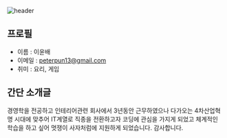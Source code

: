 ![header](https://capsule-render.vercel.app/api?type=rect&height=200&text=BDCOOT&fontAlign=70&stroke=00FF00&strokeWidth=3)


## 프로필

- 이름 : 이윤배
- 이메일 : peterpun13@gmail.com
- 취미 : 요리, 게임

## 간단 소개글
 
경영학을 전공하고 인테리어관련 회사에서 3년동안 근무하였으나 다가오는 4차산업혁명 시대에 맞추어 IT계열로 직종을 전환하고자 코딩에 관심을 가지게 되었고 체계적인 학습을 하고 싶어 멋쟁이 사자처럼에 지원하게 되었습니다. 감사합니다.


<!--
**BDCOOT/BDCOOT** is a ✨ _special_ ✨ repository because its `README.md` (this file) appears on your GitHub profile.

Here are some ideas to get you started:

- 🔭 I’m currently working on ...
- 🌱 I’m currently learning ...
- 👯 I’m looking to collaborate on ...
- 🤔 I’m looking for help with ...
- 💬 Ask me about ...
- 📫 How to reach me: ...
- 😄 Pronouns: ...
- ⚡ Fun fact: ...
-->
